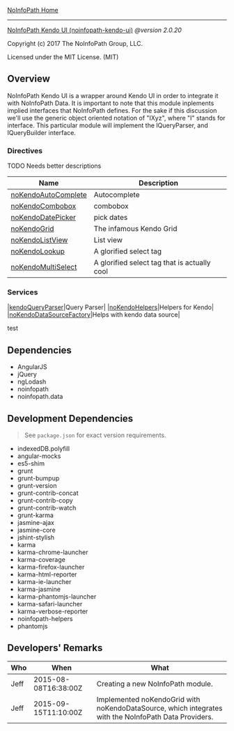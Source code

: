 [NoInfoPath Home](http://gitlab.imginconline.com/noinfopath/noinfopath/wikis/home)

___

[NoInfoPath Kendo UI (noinfopath-kendo-ui)](home) *@version 2.0.20*

Copyright (c) 2017 The NoInfoPath Group, LLC.

Licensed under the MIT License. (MIT)


## Overview
NoInfoPath Kendo UI is a wrapper around Kendo UI in order to integrate
it with NoInfoPath Data. It is important to note that this module inplements
 implied interfaces that NoInfoPath defines. For the sake if this discussion
 we'll use the generic object oriented notation of "IXyz", where "I" stands
 for interface. This particular module will implement the IQueryParser, and
 IQueryBuilder interface.




### Directives

 TODO Needs better descriptions

|Name|Description|
|----|-----------|
|[noKendoAutoComplete](autocomplete)|Autocomplete|
|[noKendoCombobox](combobox)|combobox|
|[noKendoDatePicker](datepicker)|pick dates|
|[noKendoGrid](grid)|The infamous Kendo Grid|
|[noKendoListView](listview)|List view|
|[noKendoLookup](lookup)|A glorified select tag|
|[noKendoMultiSelect](multiselect)|A glorified select tag that is actually cool|

### Services
|[kendoQueryParser](query-parser)|Query Parser|
|[noKendoHelpers](helpers)|Helpers for Kendo|
|[noKendoDataSourceFactory](datasource)|Helps with kendo data source|

test

## Dependencies

- AngularJS
- jQuery
- ngLodash
- noinfopath
- noinfopath.data

## Development Dependencies

> See `package.json` for exact version requirements.

- indexedDB.polyfill
- angular-mocks
- es5-shim
- grunt
- grunt-bumpup
- grunt-version
- grunt-contrib-concat
- grunt-contrib-copy
- grunt-contrib-watch
- grunt-karma
- jasmine-ajax
- jasmine-core
- jshint-stylish
- karma
- karma-chrome-launcher
- karma-coverage
- karma-firefox-launcher
- karma-html-reporter
- karma-ie-launcher
- karma-jasmine
- karma-phantomjs-launcher
- karma-safari-launcher
- karma-verbose-reporter
- noinfopath-helpers
- phantomjs

## Developers' Remarks

|Who|When|What|
|---|----|----|
|Jeff|2015-08-08T16:38:00Z|Creating a new NoInfoPath module.|
|Jeff|2015-09-15T11:10:00Z|Implemented noKendoGrid with noKendoDataSource, which integrates with the NoInfoPath Data Providers.|

